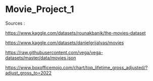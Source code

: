 # Movie_Project_1


Sources :

https://www.kaggle.com/datasets/rounakbanik/the-movies-dataset

https://www.kaggle.com/datasets/danielgrijalvas/movies

https://raw.githubusercontent.com/vega/vega-datasets/master/data/movies.json

https://www.boxofficemojo.com/chart/top_lifetime_gross_adjusted/?adjust_gross_to=2022
